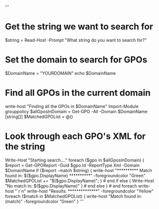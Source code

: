 '''
# Get the string we want to search for 
$string = Read-Host -Prompt "What string do you want to search for?" 
 
# Set the domain to search for GPOs
$DomainName = "YOURDOMAIN"
echo $DomainName
 
# Find all GPOs in the current domain 
write-host "Finding all the GPOs in $DomainName" 
Import-Module grouppolicy 
$allGposInDomain = Get-GPO -All -Domain $DomainName 
[string[]] $MatchedGPOList = @()

# Look through each GPO's XML for the string 
Write-Host "Starting search...." 
foreach ($gpo in $allGposInDomain) { 
    $report = Get-GPOReport -Guid $gpo.Id -ReportType Xml -Domain $DomainName 
    if ($report -match $string) { 
        write-host "********** Match found in: $($gpo.DisplayName) **********" -foregroundcolor "Green"
        $MatchedGPOList += "$($gpo.DisplayName)";
    } # end if 
    else { 
        Write-Host "No match in: $($gpo.DisplayName)" 
    } # end else 
} # end foreach
write-host "`r`n"
write-host "Results: **************" -foregroundcolor "Yellow"
foreach ($match in $MatchedGPOList) { 
    write-host "Match found in: $($match)" -foregroundcolor "Green"
}
'''
